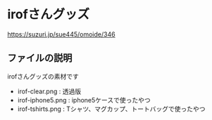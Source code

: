 # irofさんグッズ
https://suzuri.jp/sue445/omoide/346

## ファイルの説明
irofさんグッズの素材です

* irof-clear.png : 透過版
* irof-iphone5.png : iphone5ケースで使ったやつ
* irof-tshirts.png : Tシャツ、マグカップ、トートバッグで使ったやつ
